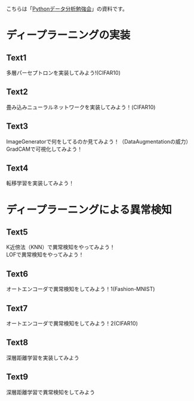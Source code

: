 こちらは「[Pythonデータ分析勉強会](https://pythondata.connpass.com/)」の資料です。

# ディープラーニングの実装
## Text1
多層パーセプトロンを実装してみよう!(CIFAR10)

## Text2
畳み込みニューラルネットワークを実装してみよう！(CIFAR10)

## Text3
ImageGeneratorで何をしてるのか見てみよう！（DataAugmentationの威力）  
GradCAMで可視化してみよう！

## Text4
転移学習を実装してみよう！

# ディープラーニングによる異常検知
## Text5
K近傍法（KNN）で異常検知をやってみよう！  
LOFで異常検知をやってみよう！

## Text6
オートエンコーダで異常検知をしてみよう！1(Fashion-MNIST)

## Text7
オートエンコーダで異常検知をしてみよう！2(CIFAR10)

## Text8
深層距離学習を実装してみよう

## Text9
深層距離学習で異常検知をしてみよう
